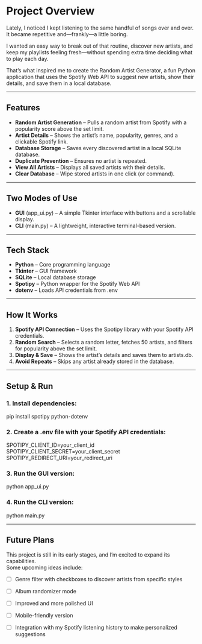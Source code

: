 # Project Overview

Lately, I noticed I kept listening to the same handful of songs over and over. It became repetitive and—frankly—a little boring.  

I wanted an easy way to break out of that routine, discover new artists, and keep my playlists feeling fresh—without spending extra time deciding what to play each day.  

That’s what inspired me to create the Random Artist Generator, a fun Python application that uses the Spotify Web API to suggest new artists, show their details, and save them in a local database.

---

## Features  

- **Random Artist Generation** – Pulls a random artist from Spotify with a popularity score above the set limit.  
- **Artist Details** – Shows the artist’s name, popularity, genres, and a clickable Spotify link.  
- **Database Storage** – Saves every discovered artist in a local SQLite database.  
- **Duplicate Prevention** – Ensures no artist is repeated.  
- **View All Artists** – Displays all saved artists with their details.  
- **Clear Database** – Wipe stored artists in one click (or command).  

---

## Two Modes of Use  

- **GUI** (app_ui.py) – A simple Tkinter interface with buttons and a scrollable display.  
- **CLI** (main.py) – A lightweight, interactive terminal-based version.  

---

## Tech Stack  

- **Python** – Core programming language  
- **Tkinter** – GUI framework  
- **SQLite** – Local database storage  
- **Spotipy** – Python wrapper for the Spotify Web API  
- **dotenv** – Loads API credentials from .env  

---

## How It Works  

1. **Spotify API Connection** – Uses the Spotipy library with your Spotify API credentials.  
2. **Random Search** – Selects a random letter, fetches 50 artists, and filters for popularity above the set limit.
3. **Display & Save** – Shows the artist’s details and saves them to artists.db.  
4. **Avoid Repeats** – Skips any artist already stored in the database.  

---

## Setup & Run  

### 1. Install dependencies:
  pip install spotipy python-dotenv

### 2. Create a .env file with your Spotify API credentials:
SPOTIPY_CLIENT_ID=your_client_id  
SPOTIPY_CLIENT_SECRET=your_client_secret  
SPOTIPY_REDIRECT_URI=your_redirect_uri

### 3. Run the GUI version:
python app_ui.py

### 4. Run the CLI version:
python main.py

---

## Future Plans  

This project is still in its early stages, and I’m excited to expand its capabilities.  
Some upcoming ideas include:  

- [ ] Genre filter with checkboxes to discover artists from specific styles  
- [ ] Album randomizer mode  
- [ ] Improved and more polished UI  
- [ ] Mobile-friendly version  
- [ ] Integration with my Spotify listening history to make personalized suggestions 


